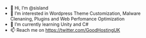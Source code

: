 - 👋 Hi, I’m @sisland
- 👀 I’m interested in Wordpress Theme Customization, Malware Clenaning, Plugins and Web Perfomance Optimization
- 🌱 I’m currently learning Unity and C#
- 📫 Reach me on https://twitter.com/GoodHostingUK
